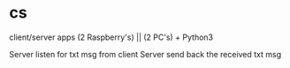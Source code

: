 # cs
client/server apps
(2 Raspberry's) || (2 PC's) + Python3

Server listen for txt msg from client
Server send back the received txt msg


